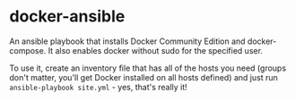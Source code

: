 # docker-ansible

An ansible playbook that installs Docker Community Edition and docker-compose. It also enables docker without sudo for the specified user. 

To use it, create an inventory file that has all of the hosts you need (groups don't matter, you'll get Docker installed on all hosts defined) and just run `ansible-playbook site.yml` - yes, that's really it!
